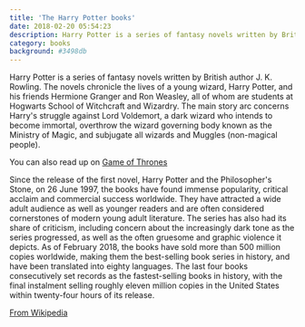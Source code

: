 ```yaml
---
title: 'The Harry Potter books'
date: 2018-02-20 05:54:23
description: Harry Potter is a series of fantasy novels written by British author J. K. Rowling.
category: books
background: #3498db
---
```


Harry Potter is a series of fantasy novels written by British author J. K. Rowling. The novels chronicle the lives of a young wizard, Harry Potter, and his friends Hermione Granger and Ron Weasley, all of whom are students at Hogwarts School of Witchcraft and Wizardry. The main story arc concerns Harry's struggle against Lord Voldemort, a dark wizard who intends to become immortal, overthrow the wizard governing body known as the Ministry of Magic, and subjugate all wizards and Muggles (non-magical people).

You can also read up on [Game of Thrones](/game-of-thrones)

Since the release of the first novel, Harry Potter and the Philosopher's Stone, on 26 June 1997, the books have found immense popularity, critical acclaim and commercial success worldwide. They have attracted a wide adult audience as well as younger readers and are often considered cornerstones of modern young adult literature. The series has also had its share of criticism, including concern about the increasingly dark tone as the series progressed, as well as the often gruesome and graphic violence it depicts. As of February 2018, the books have sold more than 500 million copies worldwide, making them the best-selling book series in history, and have been translated into eighty languages. The last four books consecutively set records as the fastest-selling books in history, with the final instalment selling roughly eleven million copies in the United States within twenty-four hours of its release.

[From Wikipedia](https://en.wikipedia.org/wiki/Harry_Potter)
